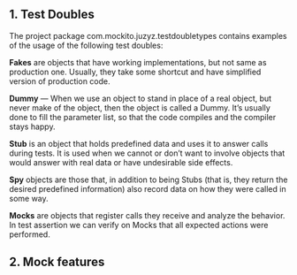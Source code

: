## **1. Test Doubles**
 
The project package com.mockito.juzyz.testdoubletypes contains examples of the usage of the following test doubles:

**Fakes** are objects that have working implementations, but not same as production one. Usually, they take some shortcut and have simplified version of production code.

**Dummy** — When we use an object to stand in place of a real object, but never make of the object, then the object is called a Dummy. It’s usually done to fill the parameter list, so that the code compiles and the compiler stays happy.

**Stub** is an object that holds predefined data and uses it to answer calls during tests. It is used when we cannot or don’t want to involve objects that would answer with real data or have undesirable side effects.

**Spy** objects are those that, in addition to being Stubs (that is, they return the desired predefined information) also record data on how they were called in some way.

**Mocks** are objects that register calls they receive and analyze the behavior. In test assertion we can verify on Mocks that all expected actions were performed.


## **2. Mock features**
